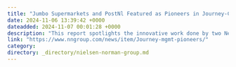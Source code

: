 ```yaml
---
title: "Jumbo Supermarkets and PostNl Featured as Pioneers in Journey-Centric Design Operations"
date: 2024-11-06 13:39:42 +0000
dateadded: 2024-11-07 00:01:28 +0000
description: "This report spotlights the innovative work done by two Netherlands-based organizations to upgrade customers' service experiences and deliver better business outcomes."
link: "https://www.nngroup.com/news/item/Journey-mgmt-pioneers/"
category:
directory: _directory/nielsen-norman-group.md
---
```

